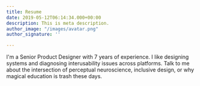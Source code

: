 ```yaml
---
title: Resume
date: 2019-05-12T06:14:34.000+00:00
description: This is meta description.
author_image: "/images/avatar.png"
author_signature: ''

---
```

I'm a Senior Product Designer with 7 years of experience. I like designing systems and diagnosing interusability issues across platforms. Talk to me about the intersection of perceptual neuroscience, inclusive design, or why magical education is trash these days.